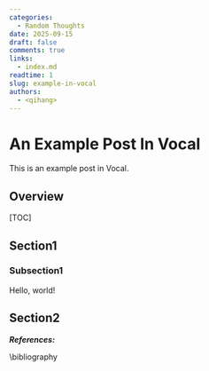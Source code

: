 ```yaml
---
categories:
  - Random Thoughts
date: 2025-09-15
draft: false
comments: true
links:
  - index.md
readtime: 1
slug: example-in-vocal
authors:
  - <qihang>
---
```

# An Example Post In Vocal
This is an example post in Vocal.
<!-- more -->
## Overview
[TOC]
## Section1
### Subsection1
Hello, world!
## Section2

***References:***

\bibliography